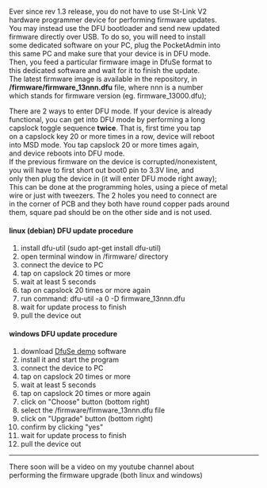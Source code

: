 Ever since rev 1.3 release, you do not have to use St-Link V2  
hardware programmer device for performing firmware updates.  
You may instead use the DFU bootloader and send new updated  
firmware directly over USB. To do so, you will need to install  
some dedicated software on your PC, plug the PocketAdmin into  
this same PC and make sure that your device is in DFU mode.  
Then, you feed a particular firmware image in DfuSe format to  
this dedicated software and wait for it to finish the update.  
The latest firmware image is available in the repository, in  
**/firmware/firmware_13nnn.dfu** file, where nnn is a number  
which stands for firmware version (eg. firmware_13000.dfu);  
  
There are 2 ways to enter DFU mode. If your device is already  
functional, you can get into DFU mode by performing a long  
capslock toggle sequence **twice**. That is, first time you tap  
on a capslock key 20 or more times in a row, device will reboot  
into MSD mode. You tap capslock 20 or more times again,  
and device reboots into DFU mode.  
If the previous firmware on the device is corrupted/nonexistent,  
you will have to first short out boot0 pin to 3.3V line, and  
only then plug the device in (it will enter DFU mode right away);  
This can be done at the programming holes, using a piece of metal  
wire or just with tweezers. The 2 holes you need to connect are  
in the corner of PCB and they both have round copper pads around  
them, square pad should be on the other side and is not used.  
  
#### linux (debian) DFU update procedure  
  
1. install dfu-util (sudo apt-get install dfu-util)  
2. open terminal window in /firmware/ directory  
3. connect the device to PC  
4. tap on capslock 20 times or more  
5. wait at least 5 seconds  
6. tap on capslock 20 times or more again  
7. run command: dfu-util -a 0 -D firmware_13nnn.dfu  
8. wait for update process to finish  
9. pull the device out  
  
#### windows DFU update procedure  
  
1. download [DfuSe demo](https://www.st.com/en/development-tools/stsw-stm32080.html) software  
2. install it and start the program  
3. connect the device to PC  
4. tap on capslock 20 times or more  
5. wait at least 5 seconds  
6. tap on capslock 20 times or more again  
7. click on "Choose" button (bottom right)  
8. select the /firmware/firmware_13nnn.dfu file  
9. click on "Upgrade" button (bottom right)  
10. confirm by clicking "yes"  
11. wait for update process to finish  
12. pull the device out  
  
---
  
There soon will be a video on my youtube channel about  
performing the firmware upgrade (both linux and windows)  
  